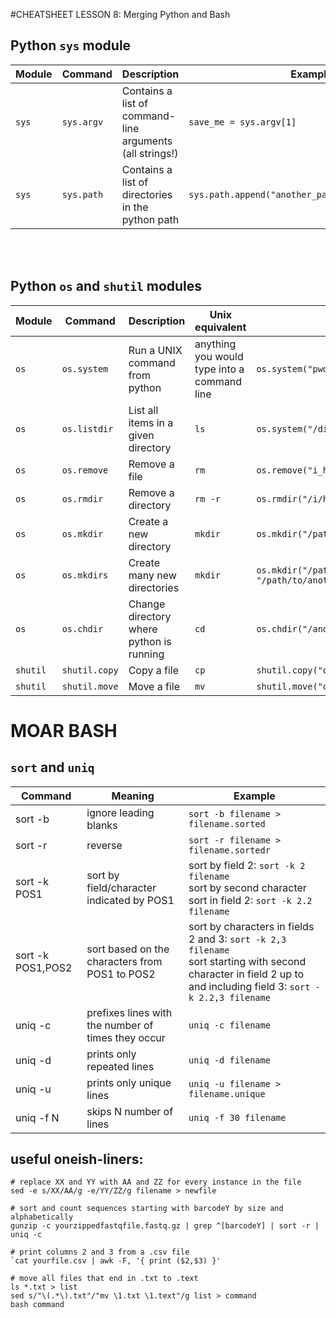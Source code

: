 #CHEATSHEET LESSON 8: Merging Python and Bash


## Python `sys` module

Module | Command  |  Description | Example
-------|----------|--------------|---------
`sys` | `sys.argv` | Contains a list of command-line arguments (all strings!) |`save_me = sys.argv[1]`
`sys` | `sys.path` | Contains a list of directories in the python path |`sys.path.append("another_path_i_want_to_access")`

<br><br>

## Python `os` and `shutil` modules
Module | Command  |  Description | Unix equivalent | Example
-------|----------|--------------|-----------------|--------
`os` | `os.system` | Run a UNIX command from python | anything you would type into a command line | `os.system("pwd")`
`os` | `os.listdir`| List all items in a given directory | `ls` | `os.system("/directory/of/interest/")`
`os` | `os.remove` | Remove a file | `rm` | `os.remove("i_hate_this_file.txt")`
`os` | `os.rmdir` | Remove a directory | `rm -r`| `os.rmdir("/i/hate/this/directory/")`
`os` | `os.mkdir`  | Create a new directory | `mkdir` |`os.mkdir("/path/to/brand/new/directory/")`
`os` | `os.mkdirs`  | Create many new directories | `mkdir`|`os.mkdir("/path/to/a/brand/new/directory/", "/path/to/another/brand/new/directory/")`
`os` | `os.chdir`  | Change directory where python is running | `cd` | `os.chdir("/another/directory/where/i/want/to/be/")`
`shutil` | `shutil.copy` | Copy a file | `cp` | `shutil.copy("old_file.txt", "new_file.txt")`
`shutil` | `shutil.move` | Move a file | `mv` | `shutil.move("old_file.txt", "new_file.txt")`



# MOAR BASH

## `sort` and `uniq`
Command | Meaning | Example
----------|--------|---------
sort -b | ignore leading blanks | `sort -b filename > filename.sorted`
sort -r | reverse | `sort -r filename > filename.sortedr`
sort -k POS1 | sort by field/character indicated by POS1 | sort by field 2: `sort -k 2 filename` <br> sort by second character sort in field 2: `sort -k 2.2 filename`
sort -k POS1,POS2 | sort based on the characters from POS1 to POS2 | sort by characters in fields 2 and 3: `sort -k 2,3 filename` <br> sort starting with second character in field 2 up to and including field 3: `sort -k 2.2,3 filename`
uniq -c | prefixes lines with the number of times they occur | `uniq -c filename`
uniq -d | prints only repeated lines | `uniq -d filename`
uniq -u | prints only unique lines | `uniq -u filename > filename.unique`
uniq -f N | skips N number of lines | `uniq -f 30 filename`

## useful oneish-liners:

```
# replace XX and YY with AA and ZZ for every instance in the file
sed -e s/XX/AA/g -e/YY/ZZ/g filename > newfile

# sort and count sequences starting with barcodeY by size and alphabetically
gunzip -c yourzippedfastqfile.fastq.gz | grep ^[barcodeY] | sort -r | uniq -c

# print columns 2 and 3 from a .csv file
`cat yourfile.csv | awk -F, '{ print ($2,$3) }'

# move all files that end in .txt to .text
ls *.txt > list 
sed s/"\(.*\).txt"/"mv \1.txt \1.text"/g list > command
bash command
```




